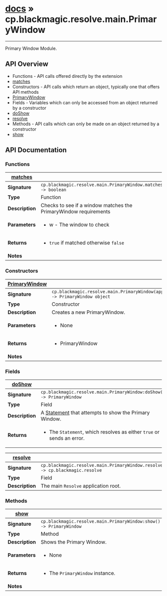# [docs](index.md) » cp.blackmagic.resolve.main.PrimaryWindow
---

Primary Window Module.

## API Overview
* Functions - API calls offered directly by the extension
 * [matches](#matches)
* Constructors - API calls which return an object, typically one that offers API methods
 * [PrimaryWindow](#PrimaryWindow)
* Fields - Variables which can only be accessed from an object returned by a constructor
 * [doShow](#doShow)
 * [resolve](#resolve)
* Methods - API calls which can only be made on an object returned by a constructor
 * [show](#show)

## API Documentation

### Functions

| [matches](#matches)         |                                                                                     |
| --------------------------------------------|-------------------------------------------------------------------------------------|
| **Signature**                               | `cp.blackmagic.resolve.main.PrimaryWindow.matches(w) -> boolean`                                                                    |
| **Type**                                    | Function                                                                     |
| **Description**                             | Checks to see if a window matches the PrimaryWindow requirements                                                                     |
| **Parameters**                              | <ul><li>w - The window to check</li></ul> |
| **Returns**                                 | <ul><li>`true` if matched otherwise `false`</li></ul>          |
| **Notes**                                   | <ul></ul>                |

### Constructors

| [PrimaryWindow](#PrimaryWindow)         |                                                                                     |
| --------------------------------------------|-------------------------------------------------------------------------------------|
| **Signature**                               | `cp.blackmagic.resolve.main.PrimaryWindow(app) -> PrimaryWindow object`                                                                    |
| **Type**                                    | Constructor                                                                     |
| **Description**                             | Creates a new PrimaryWindow.                                                                     |
| **Parameters**                              | <ul><li>None</li></ul> |
| **Returns**                                 | <ul><li>PrimaryWindow</li></ul>          |
| **Notes**                                   | <ul></ul>                |

### Fields

| [doShow](#doShow)         |                                                                                     |
| --------------------------------------------|-------------------------------------------------------------------------------------|
| **Signature**                               | `cp.blackmagic.resolve.main.PrimaryWindow:doShow() -> PrimaryWindow`                                                                    |
| **Type**                                    | Field                                                                     |
| **Description**                             | A [Statement](cp.rx.go.Statement.md) that attempts to show the Primary Window.                                                                     |
| **Returns**                                 | <ul><li>The `Statement`, which resolves as either `true` or sends an error.</li></ul>          |

| [resolve](#resolve)         |                                                                                     |
| --------------------------------------------|-------------------------------------------------------------------------------------|
| **Signature**                               | `cp.blackmagic.resolve.main.PrimaryWindow.resolve -> cp.blackmagic.resolve`                                                                    |
| **Type**                                    | Field                                                                     |
| **Description**                             | The main `Resolve` application root.                                                                     |

### Methods

| [show](#show)         |                                                                                     |
| --------------------------------------------|-------------------------------------------------------------------------------------|
| **Signature**                               | `cp.blackmagic.resolve.main.PrimaryWindow:show() -> PrimaryWindow`                                                                    |
| **Type**                                    | Method                                                                     |
| **Description**                             | Shows the Primary Window.                                                                     |
| **Parameters**                              | <ul><li>None</li></ul> |
| **Returns**                                 | <ul><li>The `PrimaryWindow` instance.</li></ul>          |
| **Notes**                                   | <ul></ul>                |

